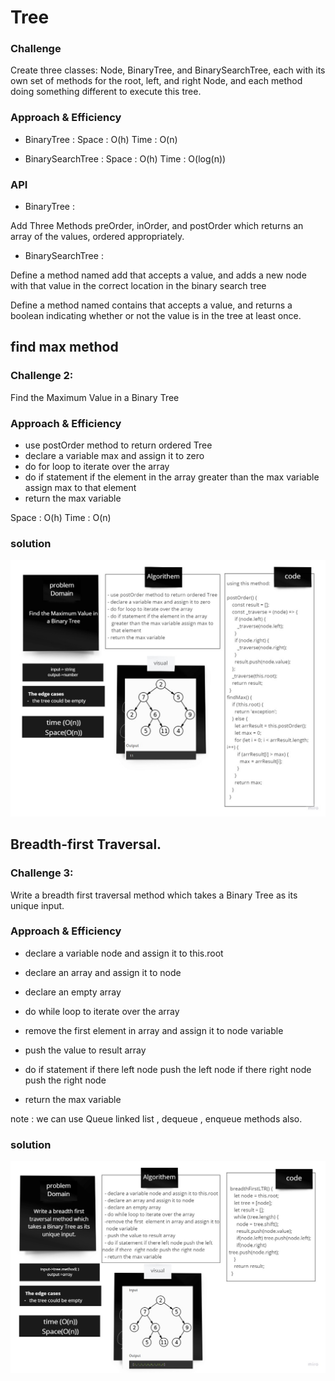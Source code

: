 
# Tree

### Challenge 
Create three classes: Node, BinaryTree, and BinarySearchTree, each with its own set of methods for the root, left, and right Node, and each method doing something different to execute this tree.

### Approach & Efficiency

* BinaryTree :
Space : O(h)
Time : O(n)

* BinarySearchTree :
Space : O(h)
Time : O(log(n))

### API

- BinaryTree :

Add Three Methods preOrder, inOrder, and postOrder which returns an array of the values, ordered appropriately.

- BinarySearchTree :

Define a method named add that accepts a value, and adds a new node with that value in the correct location in the binary search tree

Define a method named contains that accepts a value, and returns a boolean indicating whether or not the value is in the tree at least once.


## find max method

### Challenge 2:
Find the Maximum Value in a Binary Tree

### Approach & Efficiency
  - use postOrder method to return ordered Tree
  - declare a variable max and assign it to zero
  - do for loop to iterate over the array 
  - do if statement if the element in the array greater than the max variable assign max to that element
  - return the max variable

Space : O(h)
Time : O(n)

### solution
![image](../assets/findmaxtree.jpg)

## Breadth-first Traversal.

### Challenge 3:
Write a breadth first traversal method which takes a Binary Tree as its unique input.

### Approach & Efficiency
  - declare a variable node and assign it to this.root

  - declare an array and assign it to node

  - declare an empty array

  - do while loop to iterate over the array

  - remove the first  element in array and assign it to node variable

  - push the value to result array

  - do if statement if there left node push the left node if there  right node push the right node

  - return the max variable

 note : we can use  Queue linked list , dequeue , enqueue methods also.

### solution
![image](../assets/Breadth.jpg)